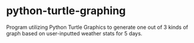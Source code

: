 # python-turtle-graphing
Program utilizing Python Turtle Graphics to generate one out of 3 kinds of graph based on user-inputted weather stats for 5 days.
